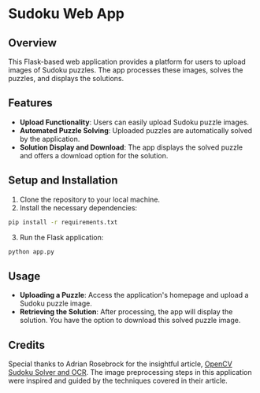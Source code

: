 # Sudoku Web App

## Overview
This Flask-based web application provides a platform for users to upload images of Sudoku puzzles. The app processes these images, solves the puzzles, and displays the solutions.

## Features
- **Upload Functionality**: Users can easily upload Sudoku puzzle images.
- **Automated Puzzle Solving**: Uploaded puzzles are automatically solved by the application.
- **Solution Display and Download**: The app displays the solved puzzle and offers a download option for the solution.

## Setup and Installation
1. Clone the repository to your local machine.
2. Install the necessary dependencies:
```bash
pip install -r requirements.txt
```
3. Run the Flask application:
```bash
python app.py
```

## Usage
- **Uploading a Puzzle**: Access the application's homepage and upload a Sudoku puzzle image.
- **Retrieving the Solution**: After processing, the app will display the solution. You have the option to download this solved puzzle image.

## Credits
Special thanks to Adrian Rosebrock for the insightful article, [OpenCV Sudoku Solver and OCR](https://pyimagesearch.com/2020/08/10/opencv-sudoku-solver-and-ocr/). The image preprocessing steps in this application were inspired and guided by the techniques covered in their article.
